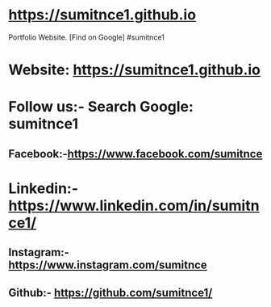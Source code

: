 

# https://sumitnce1.github.io
Portfolio Website.
[Find on Google] 
#sumitnce1
# Website: https://sumitnce1.github.io
# Follow us:- Search Google: sumitnce1
## Facebook:-https://www.facebook.com/sumitnce
# Linkedin:-https://www.linkedin.com/in/sumitnce1/
## Instagram:-https://www.instagram.com/sumitnce
## Github:- https://github.com/sumitnce1/
